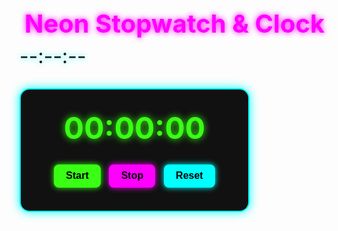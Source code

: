 <!DOCTYPE html>
<html lang="en">
<head>
  <meta charset="UTF-8" />
  <meta name="viewport" content="width=device-width, initial-scale=1.0"/>
  <title>Stopwatch & Clock</title>
  <style>
    :root {
      --neon-blue: #0ff;
      --neon-pink: #ff00ff;
      --neon-green: #39ff14;
      --dark-bg: #0d0d0d;
    }

    body {
      margin: 0;
      font-family: 'Segoe UI', sans-serif;
      background: radial-gradient(circle at top, #1a1a1a 0%, #000 100%);
      color: var(--neon-blue);
      display: flex;
      flex-direction: column;
      align-items: center;
      justify-content: center;
      min-height: 100vh;
    }

    h1 {
      margin: 0.5rem;
      font-size: 2.5rem;
      color: var(--neon-pink);
      text-shadow: 0 0 10px var(--neon-pink);
    }

    .clock {
      font-size: 2rem;
      margin-bottom: 2rem;
      text-shadow: 0 0 10px var(--neon-blue);
    }

    .stopwatch {
      background-color: #111;
      border: 2px solid var(--neon-blue);
      padding: 2rem;
      border-radius: 1rem;
      box-shadow: 0 0 15px var(--neon-blue);
      text-align: center;
      max-width: 300px;
    }

    .time-display {
      font-size: 3rem;
      margin-bottom: 1.5rem;
      font-weight: bold;
      text-shadow: 0 0 12px var(--neon-green);
      color: var(--neon-green);
    }

    .buttons button {
      padding: 0.6rem 1.2rem;
      margin: 0.3rem;
      border: none;
      border-radius: 0.5rem;
      font-size: 1rem;
      font-weight: bold;
      cursor: pointer;
      color: #000;
      transition: transform 0.2s ease, box-shadow 0.2s ease;
    }

    .start {
      background-color: var(--neon-green);
      box-shadow: 0 0 10px var(--neon-green);
    }

    .stop {
      background-color: var(--neon-pink);
      box-shadow: 0 0 10px var(--neon-pink);
    }

    .reset {
      background-color: var(--neon-blue);
      box-shadow: 0 0 10px var(--neon-blue);
    }

    .buttons button:hover {
      transform: scale(1.05);
      box-shadow: 0 0 20px white;
    }
  </style>
</head>
<body>

  <h1>Neon Stopwatch & Clock</h1>
  <div class="clock" id="clock">--:--:--</div>

  <div class="stopwatch">
    <div class="time-display" id="stopwatch">00:00:00</div>
    <div class="buttons">
      <button class="start" onclick="startStopwatch()">Start</button>
      <button class="stop" onclick="stopStopwatch()">Stop</button>
      <button class="reset" onclick="resetStopwatch()">Reset</button>
    </div>
  </div>

  <script>
    // Live Clock
    function updateClock() {
      const now = new Date();
      const time = now.toLocaleTimeString();
      document.getElementById('clock').textContent = time;
    }
    setInterval(updateClock, 1000);
    updateClock();

    // Stopwatch
    let startTime = 0;
    let elapsedTime = 0;
    let timerInterval;

    function updateStopwatch() {
      const time = Date.now() - startTime + elapsedTime;
      const seconds = Math.floor((time / 1000) % 60).toString().padStart(2, '0');
      const minutes = Math.floor((time / 60000) % 60).toString().padStart(2, '0');
      const hours = Math.floor(time / 3600000).toString().padStart(2, '0');
      document.getElementById('stopwatch').textContent = ${hours}:${minutes}:${seconds};
    }

    function startStopwatch() {
      if (!timerInterval) {
        startTime = Date.now();
        timerInterval = setInterval(updateStopwatch, 1000);
      }
    }

    function stopStopwatch() {
      if (timerInterval) {
        elapsedTime += Date.now() - startTime;
        clearInterval(timerInterval);
        timerInterval = null;
      }
    }

    function resetStopwatch() {
      clearInterval(timerInterval);
      timerInterval = null;
      startTime = 0;
      elapsedTime = 0;
      document.getElementById('stopwatch').textContent = '00:00:00';
    }
  </script>

</body>
</html>
